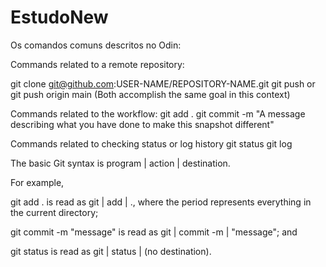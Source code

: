 # EstudoNew

Os comandos comuns descritos no Odin:

Commands related to a remote repository:

git clone git@github.com:USER-NAME/REPOSITORY-NAME.git
git push or git push origin main (Both accomplish the same goal in this context)

Commands related to the workflow:
git add .
git commit -m "A message describing what you have done to make this snapshot different"

Commands related to checking status or log history
git status
git log


The basic Git syntax is program | action | destination.

For example,

git add . is read as git | add | ., where the period represents everything in the current directory;

git commit -m "message" is read as git | commit -m | "message"; and

git status is read as git | status | (no destination).